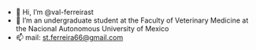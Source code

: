 - 👋 Hi, I’m @val-ferreirast
- 🌱 I’m an undergraduate student at the Faculty of Veterinary Medicine at the Nacional Autonomous University of Mexico
- 📫 mail: st.ferreira66@gmail.com




<!---
val-ferreirast/val-ferreirast is a ✨ special ✨ repository because its `README.md` (this file) appears on your GitHub profile.
You can click the Preview link to take a look at your changes.
--->

